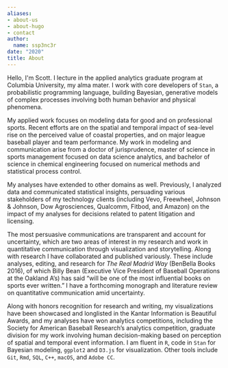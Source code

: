 ```yaml
---
aliases:
- about-us
- about-hugo
- contact
author:
  name: ssp3nc3r
date: "2020"
title: About
---
```


Hello, I'm Scott. I lecture in the applied analytics graduate program at Columbia University, my alma mater. I work with core developers of `Stan`, a probabilistic programming language, building Bayesian, generative models of complex processes involving both human behavior and physical phenomena.

My applied work focuses on modeling data for good and on professional sports. Recent efforts are on the spatial and temporal impact of sea-level rise on the perceived value of coastal properties, and on major league baseball player and team performance. My work in modeling and communication arise from a doctor of jurisprudence, master of science in sports management focused on data science analytics, and bachelor of science in chemical engineering focused on numerical methods and statistical process control.

My analyses have extended to other domains as well. Previously, I analyzed data and communicated statistical insights, persuading various stakeholders of my technology clients (including Vevo, Freewheel, Johnson & Johnson, Dow Agrosciences, Qualcomm, Fitbod, and Amazon) on the impact of my analyses for decisions related to patent litigation and licensing.

The most persuasive communications are transparent and account for uncertainty, which are two areas of interest in my research and work in quantitative communication through visualization and storytelling. Along with research I have collaborated and published variously. These include analyses, editing, and research for _The Real Madrid Way_ (BenBella Books 2016), of which Billy Bean (Executive Vice President of Baseball Operations at the Oakland A’s) has said “will be one of the most influential books on sports ever written.” I have a forthcoming monograph and literature review on quantitative communication amid uncertainty.

Along with honors recognition for research and writing, my visualizations have been showcased and longlisted in the Kantar Information is Beautiful Awards, and my analyses have won analytics competitions, including the Society for American Baseball Research’s analytics competition, graduate division for my work involving human decision-making based on perception of spatial and temporal event information. I am fluent in `R`, code in `Stan` for Bayesian modeling, `ggplot2` and `D3.js` for visualization. Other tools include `Git`, `Rmd`, `SQL`, `C++`, `macOS`, and `Adobe CC`.